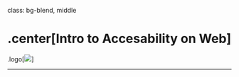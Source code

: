 class: bg-blend, middle

# .center[Intro to Accesability on Web]

.logo[![](https://www.blendb2b.com/hubfs/BlendB2B_Theme_2017/Logos/BlendB2B-logo.svg)]

---
